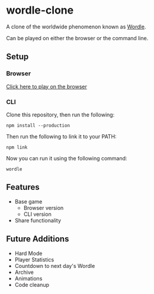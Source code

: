 # wordle-clone

A clone of the worldwide phenomenon known as [Wordle](https://www.powerlanguage.co.uk/wordle/).

Can be played on either the browser or the command line.

## Setup

### Browser

[Click here to play on the browser](https://coteh.github.io/wordle-clone)

### CLI

Clone this repository, then run the following:

```
npm install --production
```

Then run the following to link it to your PATH:

```
npm link
```

Now you can run it using the following command:

```
wordle
```

## Features

- Base game
    - Browser version
    - CLI version
- Share functionality

## Future Additions

- Hard Mode
- Player Statistics
- Countdown to next day's Wordle
- Archive
- Animations
- Code cleanup
